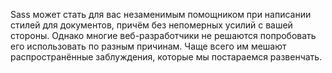 Sass может стать для вас незаменимым помощником при написании стилей для 
документов, причём без непомерных усилий с вашей стороны. Однако многие 
веб-разработчики не решаются попробовать его использовать по разным причинам. 
Чаще всего им мешают распространённые заблуждения, которые мы постараемся 
развенчать. 